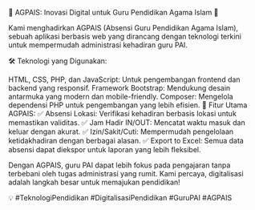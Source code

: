 🚀 AGPAIS: Inovasi Digital untuk Guru Pendidikan Agama Islam 🚀

Kami menghadirkan AGPAIS (Absensi Guru Pendidikan Agama Islam), sebuah aplikasi berbasis web yang dirancang dengan teknologi terkini untuk mempermudah administrasi kehadiran guru PAI.

🛠 Teknologi yang Digunakan:

HTML, CSS, PHP, dan JavaScript: Untuk pengembangan frontend dan backend yang responsif.
Framework Bootstrap: Mendukung desain antarmuka yang modern dan mobile-friendly.
Composer: Mengelola dependensi PHP untuk pengembangan yang lebih efisien.
🌟 Fitur Utama AGPAIS:
✅ Absensi Lokasi: Verifikasi kehadiran berbasis lokasi untuk memastikan validitas.
✅ Jam Hadir IN/OUT: Mencatat waktu masuk dan keluar dengan akurat.
✅ Izin/Sakit/Cuti: Mempermudah pengelolaan ketidakhadiran dengan berbagai alasan.
✅ Export to Excel: Semua data absensi dapat diekspor untuk laporan yang lebih fleksibel.

Dengan AGPAIS, guru PAI dapat lebih fokus pada pengajaran tanpa terbebani oleh tugas administrasi yang rumit. Kami percaya, digitalisasi adalah langkah besar untuk memajukan pendidikan!

💡 #TeknologiPendidikan #DigitalisasiPendidikan #GuruPAI #AGPAIS

